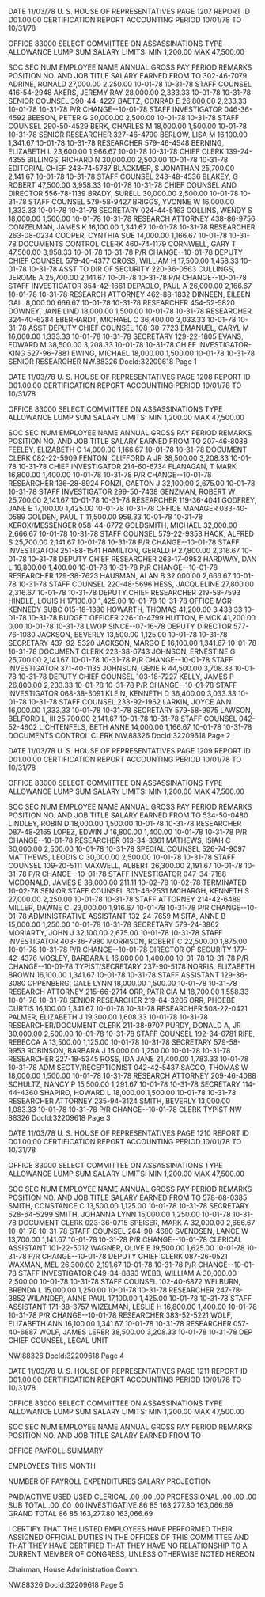 DATE 11/03/78 U. S. HOUSE OF REPRESENTATIVES PAGE 1207
REPORT ID D01.00.00 CERTIFICATION REPORT
ACCOUNTING PERIOD 10/01/78 TO 10/31/78

OFFICE 83000 SELECT COMMITTEE ON ASSASSINATIONS
TYPE ALLOWANCE LUMP SUM SALARY LIMITS: MIN 1,200.00 MAX 47,500.00

SOC SEC NUM EMPLOYEE NAME ANNUAL GROSS PAY PERIOD REMARKS
POSITION NO. AND JOB TITLE SALARY EARNED FROM TO
302-46-7079 ADRINE, RONALD 27,000.00 2,250.00 10-01-78 10-31-78
STAFF COUNSEL
416-54-2948 AKERS, JEREMY RAY 28,000.00 2,333.33 10-01-78 10-31-78
SENIOR COUNSEL
390-44-4227 BAETZ, CONRAD E 26,800.00 2,233.33 10-01-78 10-31-78 P/R CHANGE--10-01-78
STAFF INVESTIGATOR
046-36-4592 BEESON, PETER G 30,000.00 2,500.00 10-01-78 10-31-78
STAFF COUNSEL
290-50-4529 BERK, CHARLES M 18,000.00 1,500.00 10-01-78 10-31-78
SENIOR RESEARCHER
327-46-4790 BERLOW, LISA M 16,100.00 1,341.67 10-01-78 10-31-78
RESEARCHER
579-46-4548 BERNING, ELIZABETH L 23,600.00 1,966.67 10-01-78 10-31-78
CHIEF CLERK
139-24-4355 BILLINGS, RICHARD N 30,000.00 2,500.00 10-01-78 10-31-78
EDITORIAL CHIEF
243-74-5787 BLACKMER, S JONATHAN 25,700.00 2,141.67 10-01-78 10-31-78
STAFF COUNSEL
243-48-4536 BLAKEY, G ROBERT 47,500.00 3,958.33 10-01-78 10-31-78
CHIEF COUNSEL AND DIRECTOR
556-78-1139 BRADY, SURELL 30,000.00 2,500.00 10-01-78 10-31-78
STAFF COUNSEL
579-58-9427 BRIGGS, YVONNE W 16,000.00 1,333.33 10-01-78 10-31-78
SECRETARY
024-44-5163 COLLINS, WENDY S 18,000.00 1,500.00 10-01-78 10-31-78
RESEARCH ATTORNEY
438-86-9756 CONZELMAN, JAMES K 16,100.00 1,341.67 10-01-78 10-31-78
RESEARCHER
263-08-0234 COOPER, CYNTHIA SUE 14,000.00 1,166.67 10-01-78 10-31-78
DOCUMENTS CONTROL CLERK
460-74-1179 CORNWELL, GARY T 47,500.00 3,958.33 10-01-78 10-31-78 P/R CHANGE--10-01-78
DEPUTY CHIEF COUNSEL
579-40-4377 CROSS, WILLIAM H 17,500.00 1,458.33 10-01-78 10-31-78
ASST TO DIR OF SECURITY
220-36-0563 CULLINGS, JEROME A 25,700.00 2,141.67 10-01-78 10-31-78 P/R CHANGE--10-01-78
STAFF INVESTIGATOR
354-42-1661 DEPAOLO, PAUL A 26,000.00 2,166.67 10-01-78 10-31-78
RESEARCH ATTORNEY
462-88-1832 DINNEEN, EILEEN GAIL 8,000.00 666.67 10-01-78 10-31-78
RESEARCHER
454-52-5820 DOWNEY, JANE LIND 18,000.00 1,500.00 10-01-78 10-31-78
RESEARCHER
324-40-6284 EBERHARDT, MICHAEL C 36,400.00 3,033.33 10-01-78 10-31-78
ASST DEPUTY CHIEF COUNSEL
108-30-7723 EMANUEL, CARYL M 16,000.00 1,333.33 10-01-78 10-31-78
SECRETARY
129-22-1805 EVANS, EDWARD M 38,500.00 3,208.33 10-01-78 10-31-78
CHIEF INVESTIGATOR-KING
527-96-7881 EWING, MICHAEL 18,000.00 1,500.00 10-01-78 10-31-78
SENIOR RESEARCHER
NW.88326 DocId:32209618 Page 1

DATE 11/03/78 U. S. HOUSE OF REPRESENTATIVES PAGE 1208
REPORT ID D01.00.00 CERTIFICATION REPORT
ACCOUNTING PERIOD 10/01/78 TO 10/31/78

OFFICE 83000 SELECT COMMITTEE ON ASSASSINATIONS
TYPE ALLOWANCE LUMP SUM SALARY LIMITS: MIN 1,200.00 MAX 47,500.00

SOC SEC NUM EMPLOYEE NAME ANNUAL GROSS PAY PERIOD REMARKS
POSITION NO. AND JOB TITLE SALARY EARNED FROM TO
207-46-8088 FEELEY, ELIZABETH C 14,000.00 1,166.67 10-01-78 10-31-78
DOCUMENT CLERK
082-22-5909 FENTON, CLIFFORD A JR 38,500.00 3,208.33 10-01-78 10-31-78
CHIEF INVESTIGATOR
214-60-6734 FLANAGAN, T MARK 16,800.00 1,400.00 10-01-78 10-31-78 P/R CHANGE--10-01-78
RESEARCHER
136-28-8924 FONZI, GAETON J 32,100.00 2,675.00 10-01-78 10-31-78
STAFF INVESTIGATOR
299-50-7438 GENZMAN, ROBERT W 25,700.00 2,141.67 10-01-78 10-31-78
RESEARCHER
119-36-4041 GODFREY, JANE E 17,100.00 1,425.00 10-01-78 10-31-78
OFFICE MANAGER
033-40-0589 GOLDEN, PAUL T 11,500.00 958.33 10-01-78 10-31-78
XEROX/MESSENGER
058-44-6772 GOLDSMITH, MICHAEL 32,000.00 2,666.67 10-01-78 10-31-78
STAFF COUNSEL
579-22-9353 HACK, ALFRED S 25,700.00 2,141.67 10-01-78 10-31-78 P/R CHANGE--10-01-78
STAFF INVESTIGATOR
251-88-1541 HAMILTON, GERALD P 27,800.00 2,316.67 10-01-78 10-31-78
DEPUTY CHIEF RESEARCHER
263-17-0952 HARDWAY, DAN L 16,800.00 1,400.00 10-01-78 10-31-78 P/R CHANGE--10-01-78
RESEARCHER
129-38-7623 HAUSMAN, ALAN B 32,000.00 2,666.67 10-01-78 10-31-78
STAFF COUNSEL
220-48-5696 HESS, JACQUELINE 27,800.00 2,316.67 10-01-78 10-31-78
DEPUTY CHIEF RESEARCHER
219-58-7593 HINDLE, LOUIS H 17,100.00 1,425.00 10-01-78 10-31-78
OFFICE MGR-KENNEDY SUBC
015-18-1386 HOWARTH, THOMAS 41,200.00 3,433.33 10-01-78 10-31-78
BUDGET OFFICER
226-10-4799 HUTTON, E MCK 41,200.00 0.00 10-01-78 10-31-78 LWOP SINCE--07-16-78
DEPUTY DIRECTOR
577-76-1080 JACKSON, BEVERLY 13,500.00 1,125.00 10-01-78 10-31-78
SECRETARY
437-92-5320 JACKSON, MARGO E 16,100.00 1,341.67 10-01-78 10-31-78
DOCUMENT CLERK
223-38-6743 JOHNSON, ERNESTINE G 25,700.00 2,141.67 10-01-78 10-31-78 P/R CHANGE--10-01-78
STAFF INVESTIGATOR
371-40-1135 JOHNSON, GENE R 44,500.00 3,708.33 10-01-78 10-31-78
DEPUTY CHIEF COUNSEL
103-18-7227 KELLY, JAMES P 26,800.00 2,233.33 10-01-78 10-31-78 P/R CHANGE--10-01-78
STAFF INVESTIGATOR
068-38-5091 KLEIN, KENNETH D 36,400.00 3,033.33 10-01-78 10-31-78
STAFF COUNSEL
233-92-1962 LARKIN, JOYCE ANN 16,000.00 1,333.33 10-01-78 10-31-78
SECRETARY
579-58-9975 LAWSON, BELFORD L, III 25,700.00 2,141.67 10-01-78 10-31-78
STAFF COUNSEL
042-52-4602 LICHTENFELS, BETH ANNE 14,000.00 1,166.67 10-01-78 10-31-78
DOCUMENTS CONTROL CLERK
NW.88326 DocId:32209618 Page 2

DATE 11/03/78 U. S. HOUSE OF REPRESENTATIVES PAGE 1209
REPORT ID D01.00.00 CERTIFICATION REPORT
ACCOUNTING PERIOD 10/01/78 TO 10/31/78

OFFICE 83000 SELECT COMMITTEE ON ASSASSINATIONS
TYPE ALLOWANCE LUMP SUM SALARY LIMITS: MIN 1,200.00 MAX 47,500.00

SOC SEC NUM EMPLOYEE NAME ANNUAL GROSS PAY PERIOD REMARKS
POSITION NO. AND JOB TITLE SALARY EARNED FROM TO
534-50-0480 LINDLEY, ROBIN D 18,000.00 1,500.00 10-01-78 10-31-78
RESEARCHER
087-48-2165 LOPEZ, EDWIN J 16,800.00 1,400.00 10-01-78 10-31-78 P/R CHANGE--10-01-78
RESEARCHER
013-34-3361 MATHEWS, ISIAH C 30,000.00 2,500.00 10-01-78 10-31-78
SPECIAL COUNSEL
526-74-9097 MATTHEWS, LEODIS C 30,000.00 2,500.00 10-01-78 10-31-78
STAFF COUNSEL
109-20-5111 MAXWELL, ALBERT 26,300.00 2,191.67 10-01-78 10-31-78 P/R CHANGE--10-01-78
STAFF INVESTIGATOR
047-34-7188 MCDONALD, JAMES E 38,000.00 211.11 10-02-78 10-02-78 TERMINATED 10-02-78
SENIOR STAFF COUNSEL
301-46-2531 MCHARGH, KENNETH S 27,000.00 2,250.00 10-01-78 10-31-78
STAFF ATTORNEY
214-42-6489 MILLER, DAWNE C. 23,000.00 1,916.67 10-01-78 10-31-78 P/R CHANGE--10-01-78
ADMINISTRATIVE ASSISTANT
132-24-7659 MISITA, ANNE B 15,000.00 1,250.00 10-01-78 10-31-78
SECRETARY
579-24-3862 MORIARTY, JOHN J 32,100.00 2,675.00 10-01-78 10-31-78
STAFF INVESTIGATOR
403-36-7980 MORRISON, ROBERT C 22,500.00 1,875.00 10-01-78 10-31-78 P/R CHANGE--10-01-78
DIRECTOR OF SECURITY
177-42-4376 MOSLEY, BARBARA L 16,800.00 1,400.00 10-01-78 10-31-78 P/R CHANGE--10-01-78
TYPIST/SECRETARY
237-90-5178 NORRIS, ELIZABETH BROWN 16,100.00 1,341.67 10-01-78 10-31-78
STAFF ASSISTANT
129-36-3080 OPPENBERG, GALE LYNN 18,000.00 1,500.00 10-01-78 10-31-78
RESEARCH ATTORNEY
215-66-2714 ORR, PATRICIA M 18,700.00 1,558.33 10-01-78 10-31-78
SENIOR RESEARCHER
219-64-3205 ORR, PHOEBE CURTIS 16,100.00 1,341.67 10-01-78 10-31-78
RESEARCHER
508-22-0421 PALMER, ELIZABETH J 19,300.00 1,608.33 10-01-78 10-31-78
RESEARCHER/DOCUMENT CLERK
211-38-9707 PURDY, DONALD A, JR 30,000.00 2,500.00 10-01-78 10-31-78
STAFF COUNSEL
192-34-0781 RIFE, REBECCA A 13,500.00 1,125.00 10-01-78 10-31-78
SECRETARY
579-58-9953 ROBINSON, BARBARA J 15,000.00 1,250.00 10-01-78 10-31-78
RESEARCHER
227-18-5345 ROSS, IDA JANE 21,400.00 1,783.33 10-01-78 10-31-78
ADM SECTY/RECEPTIONIST
042-42-5437 SACCO, THOMAS W 18,000.00 1,500.00 10-01-78 10-31-78
RESEARCH ATTORNEY
209-46-4088 SCHULTZ, NANCY P 15,500.00 1,291.67 10-01-78 10-31-78
SECRETARY
114-44-4360 SHAPIRO, HOWARD L 18,000.00 1,500.00 10-01-78 10-31-78
RESEARCHER ATTORNEY
235-94-3124 SMITH, BEVERLY 13,000.00 1,083.33 10-01-78 10-31-78 P/R CHANGE--10-01-78
CLERK TYPIST
NW 88326 DocId:32209618 Page 3

DATE 11/03/78 U. S. HOUSE OF REPRESENTATIVES PAGE 1210
REPORT ID D01.00.00 CERTIFICATION REPORT
ACCOUNTING PERIOD 10/01/78 TO 10/31/78

OFFICE 83000 SELECT COMMITTEE ON ASSASSINATIONS
TYPE ALLOWANCE LUMP SUM SALARY LIMITS: MIN 1,200.00 MAX 47,500.00

SOC SEC NUM EMPLOYEE NAME ANNUAL GROSS PAY PERIOD REMARKS
POSITION NO. AND JOB TITLE SALARY EARNED FROM TO
578-68-0385 SMITH, CONSTANCE C 13,500.00 1,125.00 10-01-78 10-31-78
SECRETARY
528-64-5299 SMITH, JOHANNA LYNN 15,000.00 1,250.00 10-01-78 10-31-78
DOCUMENT CLERK
023-36-0715 SPEISER, MARK A 32,000.00 2,666.67 10-01-78 10-31-78
STAFF COUNSEL
264-98-4680 SVENDSEN, LANCE W 13,700.00 1,141.67 10-01-78 10-31-78 P/R CHANGE--10-01-78
CLERICAL ASSISTANT
101-22-5012 WAGNER, OLIVE E 19,500.00 1,625.00 10-01-78 10-31-78 P/R CHANGE--10-01-78
DEPUTY CHIEF CLERK
087-26-0521 WAXMAN, MEL 26,300.00 2,191.67 10-01-78 10-31-78 P/R CHANGE--10-01-78
STAFF INVESTIGATOR
049-34-8893 WEBB, WILLIAM A 30,000.00 2,500.00 10-01-78 10-31-78
STAFF COUNSEL
102-40-6872 WELBURN, BRENDA L 15,000.00 1,250.00 10-01-78 10-31-78
RESEARCHER
247-78-3852 WILANDER, ANNE PAUL 17,100.00 1,425.00 10-01-78 10-31-78
STAFF ASSISTANT
171-38-3757 WIZELMAN, LESLIE H 16,800.00 1,400.00 10-01-78 10-31-78 P/R CHANGE--10-01-78
RESEARCHER
383-52-5221 WOLF, ELIZABETH ANN 16,100.00 1,341.67 10-01-78 10-31-78
RESEARCHER
057-40-6887 WOLF, JAMES LERER 38,500.00 3,208.33 10-01-78 10-31-78
DEP CHIEF COUNSEL, LEGAL UNIT

NW:88326 DocId:32209618 Page 4

DATE 11/03/78 U. S. HOUSE OF REPRESENTATIVES PAGE 1211
REPORT ID D01.00.00 CERTIFICATION REPORT
ACCOUNTING PERIOD 10/01/78 TO 10/31/78

OFFICE 83000 SELECT COMMITTEE ON ASSASSINATIONS
TYPE ALLOWANCE LUMP SUM SALARY LIMITS: MIN 1,200.00 MAX 47,500.00

SOC SEC NUM EMPLOYEE NAME ANNUAL GROSS PAY PERIOD REMARKS
POSITION NO. AND JOB TITLE SALARY EARNED FROM TO

OFFICE PAYROLL SUMMARY

EMPLOYEES THIS MONTH

NUMBER OF PAYROLL EXPENDITURES SALARY PROJECTION

PAID/ACTIVE USED USED
CLERICAL .00 .00 .00
PROFESSIONAL .00 .00 .00
SUB TOTAL .00 .00 .00
INVESTIGATIVE 86 85 163,277.80 163,066.69
GRAND TOTAL 86 85 163,277.80 163,066.69

I CERTIFY THAT THE LISTED EMPLOYEES HAVE PERFORMED THEIR
ASSIGNED OFFICIAL DUTIES IN THE OFFICES OF THIS COMMITTEE
AND THAT THEY HAVE CERTIFIED THAT THEY HAVE NO
RELATIONSHIP TO A CURRENT MEMBER OF CONGRESS, UNLESS
OTHERWISE NOTED HEREON

Chairman, House Administration Comm.

NW.88326 DocId:32209618 Page 5
